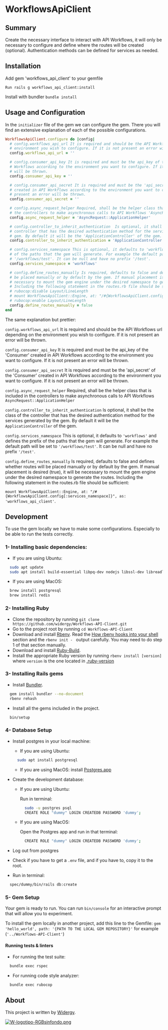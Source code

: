 # WorkflowsApiClient

## Summary
Create the necessary interface to interact with API Workflows, it will only
be necessary to configure and define where the routes will be created
(optional). Authentication methods can be defined for services as needed.

## Installation

Add gem 'workflows_api_client' to your gemfile

`Run rails g workflows_api_client:install`

Install with bundler `bundle install`

## Usage and Configuration

In the `initializer` file of the gem we can configure the gem. There you will find an extensive explanation of each of the possible configurations.

``` ruby
WorkflowsApiClient.configure do |config|
  # config.workflows_api_url It is required and should be the API Workflows url depending on the
  # environment you wish to configure. If it is not present an error will be thrown.
  config.workflows_api_url = ''

  # config.consumer_api_key It is required and must be the api_key of the 'Consumer' created in API
  # Workflows according to the environment you want to configure. If it is not present an error
  # will be thrown.
  config.consumer_api_key = ''

  # config.consumer_api_secret It is required and must be the 'api_secret' of the 'Consumer'
  # created in API Workflows according to the environment you want to configure. If it is not
  # present an error will be thrown.
  config.consumer_api_secret = ''

  # config.async_request_helper Required, shall be the helper class that is included in
  # the controllers to make asynchronous calls to API Workflows 'AsyncRequest::ApplicationHelper'
  config.async_request_helper = 'AsyncRequest::ApplicationHelper'

  # config.controller_to_inherit_authentication  Is optional, it shall be the class of the
  # controller that has the desired authentication method for the services generated by the
  # gem. By default it will be the 'ApplicationController' of the gem.
  config.controller_to_inherit_authentication = 'ApplicationController'

  # config.services_namespace This is optional, it defaults to 'workflows' and defines the prefix
  # of the paths that the gem will generate. For example the default path will be set to
  # '/workflows/test'. It can be null and have no prefix '/test'.
  config.services_namespace = 'workflows'

  # config.define_routes_manually Is required, defaults to false and defines whether routes will
  # be placed manually or by default by the gem. If manual placement is desired (true), it will be
  # necessary to mount the gem engine under the desired namespace to generate the routes.
  # Including the following statement in the routes.rb file should be sufficient:
  # rubocop:disable Layout/LineLength
  # mount WorkflowsApiClient::Engine, at: "/#{WorkflowsApiClient.config[:services_namespace]}", as: 'workflows_api_client'.
  # rubocop:enable Layout/LineLength
  config.define_routes_manually = false
end
```
The same explanation but prettier:

`config.workflows_api_url` It is required and should be the API Workflows url depending on the environment you wish to configure. If it is not present an error will be thrown.

`config.consumer_api_key` It is required and must be the api_key of the 'Consumer' created in API Workflows according to the environment you want to configure. If it is not present an error will be thrown.

`config.consumer_api_secret` It is required and must be the 'api_secret' of the 'Consumer' created in API Workflows according to the environment you want to configure. If it is not present an error will be thrown.

`config.async_request_helper` Required, shall be the helper class that is included in the controllers to make asynchronous calls to API Workflows `AsyncRequest::ApplicationHelper`

`config.controller_to_inherit_authentication` Is optional, it shall be the class of the controller that has the desired authentication method for the services generated by the gem. By default it will be the `ApplicationController` of the gem.

`config.services_namespace` This is optional, it defaults to `'workflows'` and defines the prefix of the paths that the gem will generate. For example the default path will be set to `'/workflows/test'`. It can be null and have no prefix `'/test'`.

`config.define_routes_manually` Is required, defaults to false and defines whether routes will be placed manually or by default by the gem. If manual placement is desired (true), it will be necessary to mount the gem engine under the desired namespace to generate the routes. Including the following statement in the routes.rb file should be sufficient:

`mount WorkflowsApiClient::Engine, at: "/#{WorkflowsApiClient.config[:services_namespace]}", as: 'workflows_api_client'`.

## Development

To use the gem locally we have to make some configurations. Especially to be able to run the tests correctly.

### 1- Installing basic dependencies:

  - If you are using Ubuntu:

  ```bash
    sudo apt update
    sudo apt install build-essential libpq-dev nodejs libssl-dev libreadline-dev zlib1g-dev redis-server
  ```

  - If you are using MacOS:

  ```bash
    brew install postgresql
    brew install redis
  ```

### 2- Installing Ruby

- Clone the repository by running `git clone https://github.com/widergy/Workflows-API-Client.git`
- Go to the project root by running `cd Workflows-API-Client`
- Download and install [Rbenv](https://github.com/rbenv/rbenv#basic-github-checkout). Read the [How rbenv hooks into your shell](https://github.com/rbenv/rbenv#how-rbenv-hooks-into-your-shell) section and the `rbenv init - ` output carefully. You may need to do step 1 of that section manually.
- Download and install [Ruby-Build](https://github.com/rbenv/ruby-build#installing-as-an-rbenv-plugin-recommended).
- Install the appropriate Ruby version by running `rbenv install [version]` where `version` is the one located in [.ruby-version](.ruby-version)

### 3- Installing Rails gems

- Install [Bundler](http://bundler.io/).

```bash
  gem install bundler --no-document
  rbenv rehash
```
- Install all the gems included in the project.

```bash
  bin/setup
```

### 4- Database Setup

- Install postgres in your local machine:

  - If you are using Ubuntu:

  ```bash
    sudo apt install postgresql
  ```

  - If you are using MacOS: install [Postgres.app](https://postgresapp.com/)

- Create the development database:

  - If you are using Ubuntu:

    Run in terminal:

    ```bash
      sudo -u postgres psql
      CREATE ROLE "dummy" LOGIN CREATEDB PASSWORD 'dummy';
    ```

  - If you are using MacOS:

    Open the Postgres app and run in that terminal:

    ```bash
      CREATE ROLE "dummy" LOGIN CREATEDB PASSWORD 'dummy';
    ```

- Log out from postgres

- Check if you have to get a `.env` file, and if you have to, copy it to the root.

- Run in terminal:

```bash
  spec/dummy/bin/rails db:create
```

### 5- Gem Setup

Your gem is ready to run. You can run `bin/console` for an interactive prompt that will allow you to experiment.

To install the gem locally in another project, add this line to the Gemfile:
`gem 'hello_world', path: '{PATH TO THE LOCAL GEM REPOSITORY}'` for example (`'../Workflows-API-Client'`)

#### Running tests & linters

- For running the test suite:

```bash
  bundle exec rspec
```

- For running code style analyzer:

```bash
  bundle exec rubocop
```

## About

This project is written by [Widergy](http://www.widergy.com).

[![W-logotipo-RGBsinfondo.png](https://i.postimg.cc/Vsg8YBwL/W-logotipo-RGBsinfondo.png)](https://postimg.cc/G94NKD9Z)
